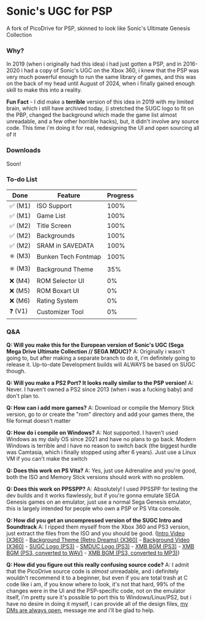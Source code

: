# Sonic's UGC for PSP

A fork of PicoDrive for PSP, skinned to look like Sonic's Ultimate Genesis Collection

### Why?

In 2019 (when i originally had this idea) i had just gotten a PSP, and in 2016-2020 i had a copy of Sonic's UGC on the Xbox 360, i knew that the PSP was very much powerful enough to run the same library of games, and this was on the back of my head until August of 2024, when i finally gained enough skill to make this into a reality.

**Fun Fact** - I did make a **terrible** version of this idea in 2019 with my limited brain, which i still have archived today, (i stretched the SUGC logo to fit on the PBP, changed the background which made the game list almost unreadable, and a few other horrible hacks), but, it didn't involve any source code. This time i'm doing it for real, redesigning the UI and open sourcing all of it

### Downloads

Soon!

### To-do List

| Done    | Feature               | Progress |
| ------- | --------------------- | -------- |
| ✅ (M1)  | ISO Support           | 100%     |
| ✅ (M1)  | Game List             | 100%     |
| ✅ (M2)  | Title Screen          | 100%     |
| ✅ (M2)  | Backgrounds           | 100%     |
| ✅ (M2)  | SRAM in SAVEDATA      | 100%     |
| ✳️ (M3) | Bunken Tech Fontmap | 100%       |
| ✳️ (M3) | Background Theme      | 35%      |
| ❌ (M4)  | ROM Selector UI       | 0%       |
| ❌ (M5)  | ROM Boxart UI         | 0%       |
| ❌ (M6)  | Rating System         | 0%       |
| ❓ (V1)  | Customizer Tool       | 0%       |

### Q&A

**Q: Will you make this for the European version of Sonic's UGC (Sega Mega Drive Ultimate Collection // SEGA MDUC)?**
A: Originally i wasn't going to, but after making a separate branch to do it, i'm definitely going to release it. Up-to-date Development builds will ALWAYS be based on SUGC though.

**Q: Will you make a PS2 Port? It looks really similar to the PSP version!**
A: Never. I haven't owned a PS2 since 2013 (when i was a fucking baby) and don't plan to.

**Q: How can i add more games?**
A: Download or compile the Memory Stick version, go to or create the "rom" directory and add your games there, the file format doesn't matter

**Q: How do i compile on Windows?**
A: Not supported. I haven't used Windows as my daily OS since 2021 and have no plans to go back. Modern Windows is terrible and i have no reason to switch back (the biggest hurdle was Camtasia, which i finally stopped using after 6 years). Just use a Linux VM if you can't make the switch

**Q: Does this work on PS Vita?**
A: Yes, just use Adrenaline and you're good, both the ISO and Memory Stick versions should work with no problem.

**Q: Does this work on PPSSPP?**
A: Absolutely! I used PPSSPP for testing the dev builds and it works flawlessly, but if you're gonna emulate SEGA Genesis games on an emulator, just use a normal Sega Genesis emulator, this is largely intended for people who own a PSP or PS Vita console.

**Q: How did you get an uncompressed version of the SUGC Intro and Soundtrack**
A: I ripped them myself from the Xbox 360 and PS3 version, just extract the files from the ISO and you should be good. ([Intro Video (X360)](https://dl.raythefox.pw/Projects/Sonic%27s%20UGC%20for%20PSP/Assets/SGC2_ATTRACT.wmv) - [Background Theme (Retro Dreams) (X360)](https://dl.raythefox.pw/Projects/Sonic%27s%20UGC%20for%20PSP/Assets/retro_dreams.xma) - [Background Video (X360)](https://dl.raythefox.pw/Projects/Sonic%27s%20UGC%20for%20PSP/Assets/MAIN0001.wmv) - [SUGC Logo (PS3)](https://dl.raythefox.pw/Projects/Sonic%27s%20UGC%20for%20PSP/Assets/SUGC_LOGO.PNG) - [SMDUC Logo (PS3)](https://dl.raythefox.pw/Projects/Sonic%27s%20UGC%20for%20PSP/Assets/SMDUC_LOGO.PNG) - [XMB BGM (PS3)](https://dl.raythefox.pw/Projects/Sonic%27s%20UGC%20for%20PSP/Assets/SND0.AT3) - [XMB BGM (PS3, converted to WAV)](https://dl.raythefox.pw/Projects/Sonic%27s%20UGC%20for%20PSP/Assets/SND0.wav) - [XMB BGM (PS3, converted to MP3)](https://dl.raythefox.pw/Projects/Sonic%27s%20UGC%20for%20PSP/Assets/SND0.mp3))

**Q: How did you figure out this really confusing source code?**
A: I admit that the PicoDrive source code is *almost* unreadable, and i definitely wouldn't recommend it to a beginner, but even if you are total trash at C code like i am, if you know where to look, it's not that hard, 99% of the changes were in the UI and the PSP-specific code, not on the emulator itself, i'm pretty sure it's possible to port this to Windows/Linux/PS2, but i have no desire in doing it myself, i can provide all of the design files, [my DMs are always open](https://raythefox.pw), message me and i'll be glad to help.
